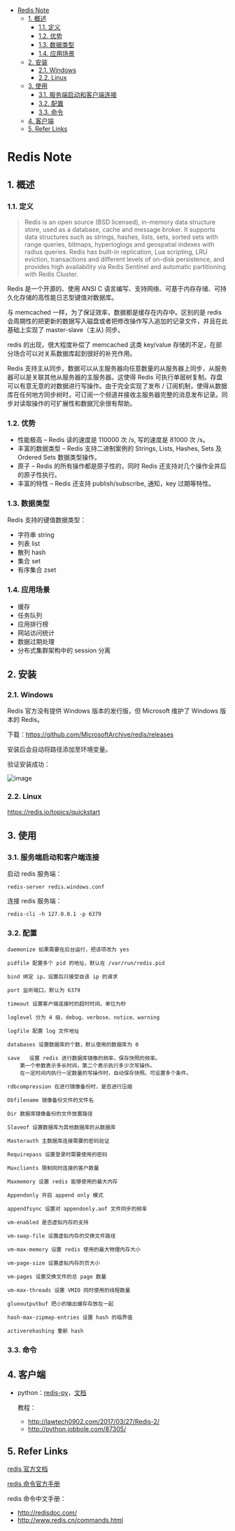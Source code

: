 - [Redis Note](#redis-note)
  - [1. 概述](#1-%E6%A6%82%E8%BF%B0)
    - [1.1. 定义](#11-%E5%AE%9A%E4%B9%89)
    - [1.2. 优势](#12-%E4%BC%98%E5%8A%BF)
    - [1.3. 数据类型](#13-%E6%95%B0%E6%8D%AE%E7%B1%BB%E5%9E%8B)
    - [1.4. 应用场景](#14-%E5%BA%94%E7%94%A8%E5%9C%BA%E6%99%AF)
  - [2. 安装](#2-%E5%AE%89%E8%A3%85)
    - [2.1. Windows](#21-windows)
    - [2.2. Linux](#22-linux)
  - [3. 使用](#3-%E4%BD%BF%E7%94%A8)
    - [3.1. 服务端启动和客户端连接](#31-%E6%9C%8D%E5%8A%A1%E7%AB%AF%E5%90%AF%E5%8A%A8%E5%92%8C%E5%AE%A2%E6%88%B7%E7%AB%AF%E8%BF%9E%E6%8E%A5)
    - [3.2. 配置](#32-%E9%85%8D%E7%BD%AE)
    - [3.3. 命令](#33-%E5%91%BD%E4%BB%A4)
  - [4. 客户端](#4-%E5%AE%A2%E6%88%B7%E7%AB%AF)
  - [5. Refer Links](#5-refer-links)

# Redis Note

## 1. 概述

### 1.1. 定义

> Redis is an open source (BSD licensed), in-memory data structure store, used as a database, cache and message broker. It supports data structures such as strings, hashes, lists, sets, sorted sets with range queries, bitmaps, hyperloglogs and geospatial indexes with radius queries. Redis has built-in replication, Lua scripting, LRU eviction, transactions and different levels of on-disk persistence, and provides high availability via Redis Sentinel and automatic partitioning with Redis Cluster.

Redis 是一个开源的、使用 ANSI C 语言编写、支持网络、可基于内存存储、可持久化存储的高性能日志型键值对数据库。

与 memcached 一样，为了保证效率，数据都是缓存在内存中。区别的是 redis 会周期性的把更新的数据写入磁盘或者把修改操作写入追加的记录文件，并且在此基础上实现了 master-slave（主从) 同步。

redis 的出现，很大程度补偿了 memcached 这类 key/value 存储的不足，在部分场合可以对关系数据库起到很好的补充作用。

Redis 支持主从同步。数据可以从主服务器向任意数量的从服务器上同步，从服务器可以是关联其他从服务器的主服务器。这使得 Redis 可执行单层树复制。存盘可以有意无意的对数据进行写操作。由于完全实现了发布 / 订阅机制，使得从数据库在任何地方同步树时，可订阅一个频道并接收主服务器完整的消息发布记录。同步对读取操作的可扩展性和数据冗余很有帮助。

### 1.2. 优势

- 性能极高 – Redis 读的速度是 110000 次 /s, 写的速度是 81000 次 /s。
- 丰富的数据类型 – Redis 支持二进制案例的 Strings, Lists, Hashes, Sets 及 Ordered Sets 数据类型操作。
- 原子 – Redis 的所有操作都是原子性的，同时 Redis 还支持对几个操作全并后的原子性执行。
- 丰富的特性 – Redis 还支持 publish/subscribe, 通知，key 过期等特性。

### 1.3. 数据类型

Redis 支持的键值数据类型：
- 字符串 string
- 列表 list
- 散列 hash
- 集合 set
- 有序集合 zset

### 1.4. 应用场景

- 缓存
- 任务队列
- 应用排行榜
- 网站访问统计
- 数据过期处理
- 分布式集群架构中的 session 分离

## 2. 安装

### 2.1. Windows

Redis 官方没有提供 Windows 版本的发行版，但 Microsoft 维护了 Windows 版本的 Redis。

下载：https://github.com/MicrosoftArchive/redis/releases 

安装后会自动将路径添加至环境变量。

验证安装成功：

![image](http://otaivnlxc.bkt.clouddn.com/jpg/2017/12/15/c63121f7fbc91c31a1ac1ead9e4c5e61.jpg)

### 2.2. Linux

https://redis.io/topics/quickstart

<!-- TODO: -->

## 3. 使用

### 3.1. 服务端启动和客户端连接

启动 redis 服务端：
```shell
redis-server redis.windows.conf
```

连接 redis 服务端：
```shell
redis-cli -h 127.0.0.1 -p 6379
```

### 3.2. 配置

```
daemonize 如果需要在后台运行，把该项改为 yes

pidfile 配置多个 pid 的地址，默认在 /var/run/redis.pid

bind 绑定 ip，设置后只接受自该 ip 的请求

port 监听端口，默认为 6379

timeout 设置客户端连接时的超时时间，单位为秒

loglevel 分为 4 级，debug、verbose、notice、warning

logfile 配置 log 文件地址

databases 设置数据库的个数，默认使用的数据库为 0

save   设置 redis 进行数据库镜像的频率，保存快照的频率。  
    第一个参数表示多长时间，第二个表示执行多少次写操作。
    在一定时间内执行一定数量的写操作时，自动保存快照。可设置多个条件。

rdbcompression 在进行镜像备份时，是否进行压缩

Dbfilename 镜像备份文件的文件名

Dir 数据库镜像备份的文件放置路径

Slaveof 设置数据库为其他数据库的从数据库 

Masterauth 主数据库连接需要的密码验证

Requirepass 设置登录时需要使用的密码

Maxclients 限制同时连接的客户数量

Maxmemory 设置 redis 能够使用的最大内存

Appendonly 开启 append only 模式

appendfsync 设置对 appendonly.aof 文件同步的频率

vm-enabled 是否虚拟内存的支持

vm-swap-file 设置虚拟内存的交换文件路径

vm-max-memory 设置 redis 使用的最大物理内存大小

vm-page-size 设置虚拟内存的页大小

vm-pages 设置交换文件的总 page 数量

vm-max-threads 设置 VMIO 同时使用的线程数量

glueoutputbuf 把小的输出缓存存放在一起

hash-max-zipmap-entries 设置 hash 的临界值

activerehashing 重新 hash
```

### 3.3. 命令

## 4. 客户端

- python：[redis-py](https://github.com/andymccurdy/redis-py)，[文档](https://redis-py.readthedocs.io/en/latest/)
  
  教程：
  - http://lawtech0902.com/2017/03/27/Redis-2/
  - http://python.jobbole.com/87305/

## 5. Refer Links

[redis 官方文档](https://redis.io/documentation)

[redis 命令官方手册](https://redis.io/commands)

redis 命令中文手册：
- http://redisdoc.com/
- http://www.redis.cn/commands.html
